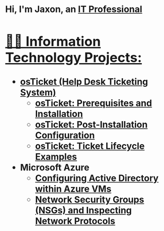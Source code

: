 <h1>Hi, I'm Jaxon, an <a href="https://www.linkedin.com/in/jaxon-stutts-9078231bb/">IT Professional

<h2>👨‍💻 Information Technology Projects:</h2>

- <b>osTicket (Help Desk Ticketing System)</b>
  - [osTicket: Prerequisites and Installation](https://github.com/Jaxon-S/osticket-prereqs)
  - [osTicket: Post-Installation Configuration](https://github.com/Jaxon-S/post-install-config)
  - [osTicket: Ticket Lifecycle Examples](https://github.com/Jaxon-S/ticket-lifecycle)
- <b>Microsoft Azure</b>
  - [Configuring Active Directory within Azure VMs](https://github.com/Jaxon-S/configure-ad)
  - [Network Security Groups (NSGs) and Inspecting Network Protocols](https://github.com/Jaxon-S/azure-network-protocols)
